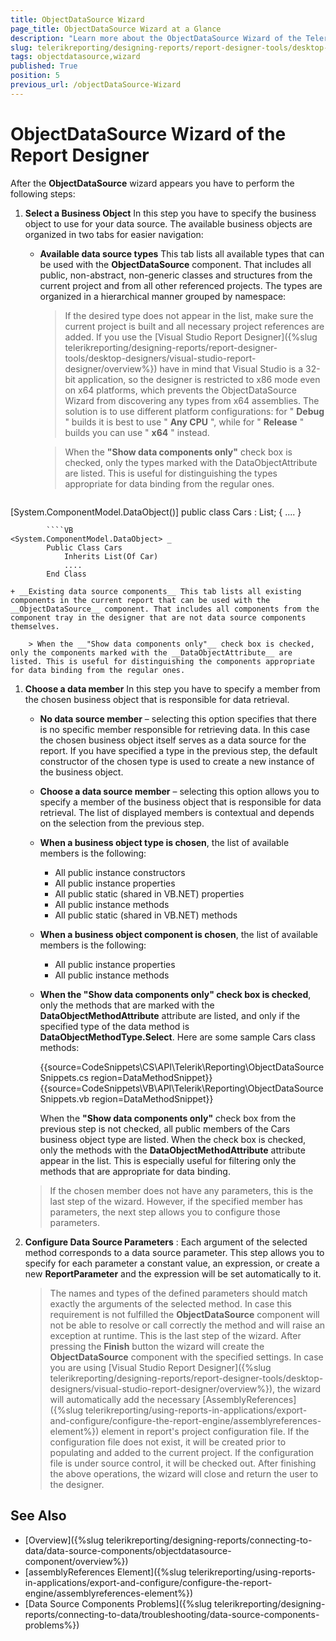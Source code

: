 ```yaml
---
title: ObjectDataSource Wizard
page_title: ObjectDataSource Wizard at a Glance
description: "Learn more about the ObjectDataSource Wizard of the Telerik Reporting Desktop Designers and how to configure the ObjectDataSource properties with it."
slug: telerikreporting/designing-reports/report-designer-tools/desktop-designers/tools/data-source-wizards/objectdatasource-wizard
tags: objectdatasource,wizard
published: True
position: 5
previous_url: /objectDataSource-Wizard
---
```


# ObjectDataSource Wizard of the Report Designer

After the __ObjectDataSource__ wizard appears you have to perform the following steps:

1. __Select a Business Object__ In this step you have to specify the business object to use for your data source. The available business objects are organized in two tabs for easier navigation:

	+ __Available data source types__ This tab lists all available types that can be used with the __ObjectDataSource__ component. That includes all public, non-abstract, non-generic classes and structures from the current project and from all other referenced projects. The types are organized in a hierarchical manner grouped by namespace:

		> If the desired type does not appear in the list, make sure the current project is built and all necessary project references are added. If you use the [Visual Studio Report Designer]({%slug telerikreporting/designing-reports/report-designer-tools/desktop-designers/visual-studio-report-designer/overview%}) have in mind that Visual Studio is a 32-bit application, so the designer is restricted to x86 mode even on x64 platforms, which prevents the ObjectDataSource Wizard from discovering any types from x64 assemblies. The solution is to use different platform configurations: for " __Debug__ " builds it is best to use " __Any CPU__ ", while for " __Release__ " builds you can use " __x64__ " instead.

		> When the __"Show data components only"__ check box is checked, only the types marked with the DataObjectAttribute are listed. This is useful for distinguishing the types appropriate for data binding from the regular ones.

		````C#
[System.ComponentModel.DataObject()]
		public class Cars : List<Car>;
		{
			....
		}
````
		````VB
<System.ComponentModel.DataObject> _
		Public Class Cars
			Inherits List(Of Car)
			....
		End Class
````


	+ __Existing data source components__ This tab lists all existing components in the current report that can be used with the __ObjectDataSource__ component. That includes all components from the component tray in the designer that are not data source components themselves.

		> When the __"Show data components only"__ check box is checked, only the components marked with the __DataObjectAttribute__ are listed. This is useful for distinguishing the components appropriate for data binding from the regular ones.

1. __Choose a data member__ In this step you have to specify a member from the chosen business object that is responsible for data retrieval.

	+ __No data source member__ – selecting this option specifies that there is no specific member responsible for retrieving data. In this case the chosen business object itself serves as a data source for the report. If you have specified a type in the previous step, the default constructor of the chosen type is used to create a new instance of the business object.
	+ __Choose a data source member__ – selecting this option allows you to specify a member of the business object that is responsible for data retrieval. The list of displayed members is contextual and depends on the selection from the previous step.
	+ __When a business object type is chosen__, the list of available members is the following:

		+ All public instance constructors
		+ All public instance properties
		+ All public static (shared in VB.NET) properties
		+ All public instance methods
		+ All public static (shared in VB.NET) methods

	+ __When a business object component is chosen__, the list of available members is the following:

		+ All public instance properties
		+ All public instance methods

	+ __When the "Show data components only" check box is checked__, only the methods that are marked with the __DataObjectMethodAttribute__ attribute are listed, and only if the specified type of the data method is __DataObjectMethodType.Select__. Here are some sample Cars class methods:

		{{source=CodeSnippets\CS\API\Telerik\Reporting\ObjectDataSourceSnippets.cs region=DataMethodSnippet}}
		{{source=CodeSnippets\VB\API\Telerik\Reporting\ObjectDataSourceSnippets.vb region=DataMethodSnippet}}

		When the __"Show data components only"__ check box from the previous step is not checked, all public members of the Cars business object type are listed. When the check box is checked, only the methods with the __DataObjectMethodAttribute__ attribute appear in the list. This is especially useful for filtering only the methods that are appropriate for data binding.

	> If the chosen member does not have any parameters, this is the last step of the wizard. However, if the specified member has parameters, the next step allows you to configure those parameters.

1. __Configure Data Source Parameters__ : Each argument of the selected method corresponds to a data source parameter. This step allows you to specify for each parameter a constant value, an expression, or create a new __ReportParameter__ and the expression will be set automatically to it.

	> The names and types of the defined parameters should match exactly the arguments of the selected method. In case this requirement is not fulfilled the __ObjectDataSource__ component will not be able to resolve or call correctly the method and will raise an exception at runtime. This is the last step of the wizard. After pressing the __Finish__ button the wizard will create the __ObjectDataSource__ component with the specified settings. In case you are using [Visual Studio Report Designer]({%slug telerikreporting/designing-reports/report-designer-tools/desktop-designers/visual-studio-report-designer/overview%}), the wizard will automatically add the necessary [AssemblyReferences]({%slug telerikreporting/using-reports-in-applications/export-and-configure/configure-the-report-engine/assemblyreferences-element%}) element in report's project configuration file. If the configuration file does not exist, it will be created prior to populating and added to the current project. If the configuration file is under source control, it will be checked out. After finishing the above operations, the wizard will close and return the user to the designer.

## See Also

* [Overview]({%slug telerikreporting/designing-reports/connecting-to-data/data-source-components/objectdatasource-component/overview%})
* [assemblyReferences Element]({%slug telerikreporting/using-reports-in-applications/export-and-configure/configure-the-report-engine/assemblyreferences-element%})
* [Data Source Components Problems]({%slug telerikreporting/designing-reports/connecting-to-data/troubleshooting/data-source-components-problems%})
